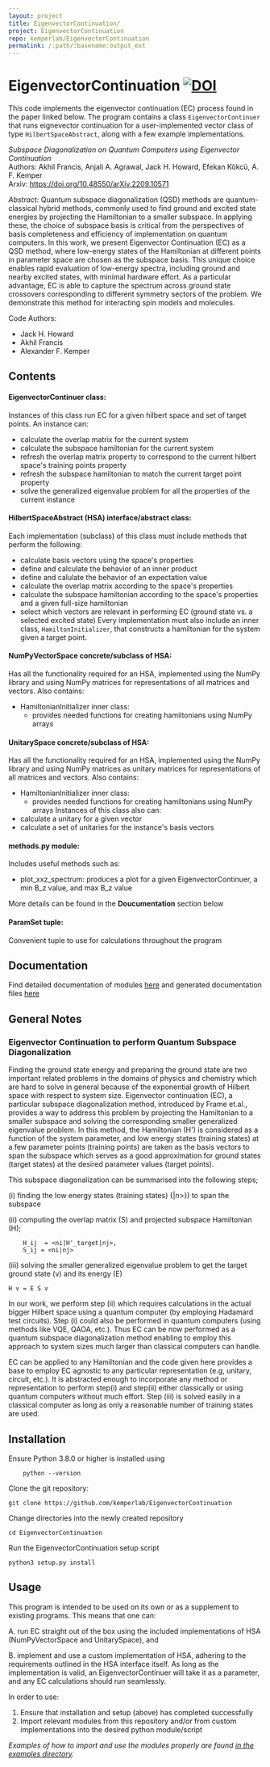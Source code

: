 ```yaml
---
layout: project
title: EigenvectorContinuation/
project: EigenvectorContinuation
repo: kemperlab/EigenvectorContinuation
permalink: /:path/:basename:output_ext
---
```


# EigenvectorContinuation [![DOI](https://zenodo.org/badge/409994389.svg)](https://zenodo.org/badge/latestdoi/409994389)

This code implements the eigenvector continuation (EC) process found in the paper linked below. The program contains a class `EigenvectorContinuer` that runs eignevector continuation for a user-implemented vector class of type `HilbertSpaceAbstract`, along with a few example implementations.


*Subspace Diagonalization on Quantum Computers using Eigenvector Continuation*  
Authors: Akhil Francis, Anjali A. Agrawal, Jack H. Howard, Efekan Kökcü, A. F. Kemper  
Arxiv: https://doi.org/10.48550/arXiv.2209.10571  

*Abstract:* 
Quantum subspace diagonalization (QSD) methods are quantum-classical hybrid methods, commonly used to find ground and excited state energies by projecting the Hamiltonian to a smaller subspace. In applying these, the choice of subspace basis is critical from the perspectives of basis completeness and efficiency of implementation on quantum computers. In this work, we present Eigenvector Continuation (EC) as a QSD method, where low-energy states of the Hamiltonian at different points in parameter space are chosen as the subspace basis. This unique choice enables rapid evaluation of low-energy spectra, including ground and nearby excited states, with minimal hardware effort. As a particular advantage, EC is able to capture the spectrum across ground state crossovers corresponding to different symmetry sectors of the problem. We demonstrate this method for interacting spin models and molecules.  

Code Authors:

- Jack H. Howard
- Akhil Francis
- Alexander F. Kemper


## Contents

#### EigenvectorContinuer class:
Instances of this class run EC for a given hilbert space and set of target points. An instance can:
- calculate the overlap matrix for the current system
- calculate the subspace hamiltonian for the current system
- refresh the overlap matrix property to correspond to the current hilbert space's training points property
- refresh the subspace hamiltonian to match the current target point property
- solve the generalized eigenvalue problem for all the properties of the current instance

#### HilbertSpaceAbstract (HSA) interface/abstract class:
Each implementation (subclass) of this class must include methods that perform the following:
- calculate basis vectors using the space's properties
- define and calculate the behavior of an inner product
- define and calulate the behavior of an expectation value
- calculate the overlap matrix according to the space's properties
- calculate the subspace hamiltonian according to the space's properties and a given full-size hamiltonian
- select which vectors are relevant in performing EC (ground state vs. a selected excited state)
Every implementation must also include an inner class, `HamiltonInitializer`, that constructs a hamiltonian for the system given a target point.

#### NumPyVectorSpace concrete/subclass of HSA:
Has all the functionality required for an HSA, implemented using the NumPy library and using NumPy matrices for representations of all matrices and vectors. Also contains:
- HamiltonianInitializer inner class:
    - provides needed functions for creating hamiltonians using NumPy arrays

#### UnitarySpace concrete/subclass of HSA:
Has all the functionality required for an HSA, implemented using the NumPy library and using NumPy matrices as unitary matrices for representations of all matrices and vectors. Also contains:
- HamiltonianInitializer inner class:
    - provides needed functions for creating hamiltonians using NumPy arrays
Instances of this class also can:
- calculate a unitary for a given vector
- calculate a set of unitaries for the instance's basis vectors

#### methods.py module:
Includes useful methods such as: 
- plot_xxz_spectrum: produces a plot for a given EigenvectorContinuer, a min B_z value, and max B_z value

More details can be found in the **Doucumentation** section below

#### ParamSet tuple:
Convenient tuple to use for calculations throughout the program


## Documentation
Find detailed documentation of modules [here](https://github.com/kemperlab/EigenvectorContinuation/tree/main/docs/_build/html/index.html) and generated documentation files [here](https://github.com/kemperlab/EigenvectorContinuation/tree/main/docs)



## General Notes
### Eigenvector Continuation to perform Quantum Subspace Diagonalization

Finding the ground state energy and preparing the ground state are two important related problems in the domains of physics and chemistry which are hard to solve in general because of the exponential growth of Hilbert space with respect to system size. Eigenvector continuation (EC),  a particular subspace diagonalization method, introduced by Frame et.al., provides a way to address this problem by projecting  the Hamiltonian to a smaller subspace and solving the corresponding smaller generalized eigenvalue problem. In this method,  the Hamiltonian (H') is considered as a function of the system parameter, and low energy states (training states) at a few parameter points (training points) are taken as the basis vectors to span the subspace which serves as a good approximation for ground states (target states) at the desired parameter values (target points). 

This subspace diagonalization can be summarised into the following steps; 

(i) finding the low energy states (training states) {|n>}) to span the subspace 

(ii) computing the overlap matrix (S) and projected subspace Hamiltonian (H);

        H_ij  = <ni|H'_target|nj>,        
        S_ij = <ni|nj>   
(iii) solving the smaller generalized eigenvalue problem to get the target ground state (v) and its energy (E)

    H v = E S v

In our work, we perform step (ii) which requires calculations in the actual bigger Hilbert space using a quantum computer (by employing Hadamard test circuits). Step (i) could also be performed in quantum computers (using methods like VQE, QAOA, etc.). Thus EC can be now performed as a quantum subspace diagonalization method enabling to employ this approach to system sizes much larger than classical computers can handle. 

EC can be applied to any Hamiltonian and the code given here provides a base to employ EC agnostic to any particular representation (e.g, unitary, circuit, etc.). It is abstracted enough to incorporate any method or representation to perform step(i) and step(ii) either classically or using quantum computers without much effort. Step (iii) is solved easily in a classical computer as long as only a reasonable number of training states are used.
 


## Installation
Ensure Python 3.8.0 or higher is installed using
```
    python --version
```

Clone the git repository:
```
git clone https://github.com/kemperlab/EigenvectorContinuation
```

Change directories into the newly created repository
```
cd EigenvectorContinuation
```

Run the EigenvectorContinuation setup script
```
python3 setup.py install
```



## Usage
This program is intended to be used on its own or as a supplement to existing programs. This means that one can:

A. run EC straight out of the box using the included implementations of HSA (NumPyVectorSpace and UnitarySpace), and 

B. implement and use a custom implementation of HSA, adhering to the requirements outlined in the HSA interface itself. As long as the implementation is valid, an EigenvectorContinuer will take it as a parameter, and any EC calculations should run seamlessly.

In order to use:
1. Ensure that installation and setup (above) has completed successfully
2. Import relevant modules from this repository and/or from custom implementations into the desired python module/script

*Examples of how to import and use the modules properly are found [in the examples directory](https://github.com/kemperlab/EigenvectorContinuation/tree/main/examples).*

